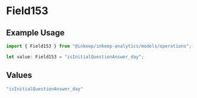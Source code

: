 # Field153

## Example Usage

```typescript
import { Field153 } from "@inkeep/inkeep-analytics/models/operations";

let value: Field153 = "isInitialQuestionAnswer_day";
```

## Values

```typescript
"isInitialQuestionAnswer_day"
```